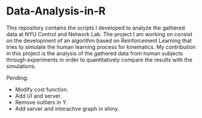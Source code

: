# Data-Analysis-in-R
This repository contains the scripts I developed to analyze the gathered data at NYU Control and Network Lab. The project I am working on consist on the development of an algorithm based on Reinforcement Learning that tries to simulate the human learning process for kinematics. My contribution in this project is the analysis of the gathered data from human subjects through experiments in order to quantitatively compare the results with the simulations.

Pending:
- Modify cost function.
- Add UI and server.
- Remove outliers in Y.
- Add server and interactive graph in shiny.
